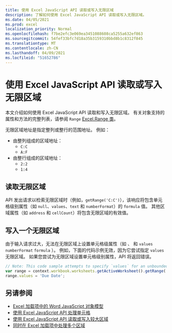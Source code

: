 ```yaml
---
title: 使用 Excel JavaScript API 读取或写入无限区域
description: 了解如何使用 Excel JavaScript API 读取或写入无限区域。
ms.date: 04/05/2021
ms.prod: excel
localization_priority: Normal
ms.openlocfilehash: f7be2efc3e069ea3451088608ca5255a632ef863
ms.sourcegitcommit: 54fef33bfc7d18a35b3159310bbd8b1c8312f845
ms.translationtype: MT
ms.contentlocale: zh-CN
ms.lasthandoff: 04/09/2021
ms.locfileid: "51652786"
---
```

# <a name="read-or-write-to-an-unbounded-range-using-the-excel-javascript-api"></a>使用 Excel JavaScript API 读取或写入无限区域

本文介绍如何使用 Excel JavaScript API 读取和写入无限区域。 有关对象支持的属性和方法的完整列表，请参阅 `Range` [Excel.Range 类](/javascript/api/excel/excel.range)。

无限区域地址是指定整列或整行的范围地址。 例如：

- 由整列组成的区域地址：<ul><li>`C:C`</li><li>`A:F`</li></ul>
- 由整行组成的区域地址：<ul><li>`2:2`</li><li>`1:4`</li></ul>

## <a name="read-an-unbounded-range"></a>读取无限区域

API 发出请求以检索无限区域时（例如，`getRange('C:C')`），该响应将包含单元格级别属性（如 `null`、`values`、`text` 和 `numberFormat`）的 `formula` 值。 其他区域属性（如 `address` 和 `cellCount`）将包含无限区域的有效值。

## <a name="write-to-an-unbounded-range"></a>写入一个无限区域

由于输入请求过大，无法在无限区域上设置单元格级属性（如 、 和 `values` `numberFormat` `formula` ）。 例如，下面的代码示例无效，因为它尝试指定 `values` 无限区域。 如果您尝试为无限区域设置单元格级别属性，API 将返回错误。

```js
// Note: This code sample attempts to specify `values` for an unbounded range, which is not a valid request. The sample will return an error. 
var range = context.workbook.worksheets.getActiveWorksheet().getRange('A:B');
range.values = 'Due Date';
```

## <a name="see-also"></a>另请参阅

- [Excel 加载项中的 Word JavaScript 对象模型](excel-add-ins-core-concepts.md)
- [使用 Excel JavaScript API 处理单元格](excel-add-ins-cells.md)
- [使用 Excel JavaScript API 读取或写入较大区域](excel-add-ins-ranges-large.md)
- [ 同时在 Excel 加载项中处理多个区域 ](excel-add-ins-multiple-ranges.md)
